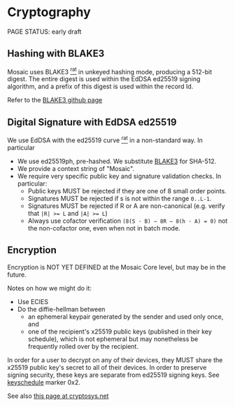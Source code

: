# Cryptography

<status>PAGE STATUS: early draft</status>

## Hashing with BLAKE3

Mosaic uses BLAKE3 [<sup>rat</sup>](rationale.md#blake3)
in unkeyed hashing mode, producing a 512-bit digest. The entire digest is
used within the EdDSA ed25519 signing algorithm, and a prefix of this digest is used within
the record Id.

Refer to the [BLAKE3 github page](https://github.com/BLAKE3-team/BLAKE3)


## Digital Signature with EdDSA ed25519

We use <t>EdDSA with the ed25519 curve</t> [<sup>rat</sup>](rationale.md#eddsa-ed25519)
in a non-standard way. In particular

* We use ed25519ph, pre-hashed. We substitute [BLAKE3](#hashing-with-blake3) for SHA-512.
* We provide a context string of "Mosaic".
* We require very specific public key and signature validation checks. In particular:
    * Public keys MUST be rejected if they are one of 8 small order points.
    * Signatures MUST be rejected if s is not within the range `0..L-1`.
    * Signatures MUST be rejected if R or A are non-canonical
      (e.g. verify that `|R| >= L` and `|A| >= L`)
    * Always use cofactor verification `(8(S · B) − 8R − 8(h · A) = 0)` not the
      non-cofactor one, even when not in batch mode.

## Encryption

Encryption is NOT YET DEFINED at the Mosaic Core level, but may be in the future.

Notes on how we might do it:

* Use ECIES
* Do the diffie-hellman between
    * an ephemeral keypair generated by the sender and used only once, and
    * one of the recipient's x25519 public keys (published in their key
      schedule), which is not ephemeral but may nonetheless be frequently
      rolled over by the recipient.

In order for a user to decrypt on any of their devices, they MUST share the x25519 public key's
secret to all of their devices. In order to preserve signing security, these keys are separate
from ed25519 signing keys. See [keyschedule](keyschedule.md) marker 0x2.

See also [this page at cryptosys.net](https://www.cryptosys.net/pki/manpki/pki_eccsafecurves.html)
